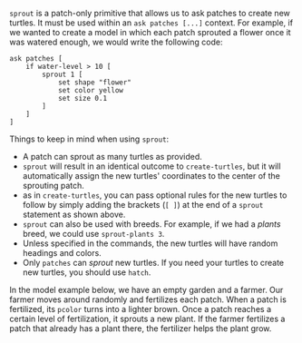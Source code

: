 `sprout` is a patch-only primitive that allows us to ask patches to create new turtles. It must be used within an `ask patches [...]` context.  For example, if we wanted to create a model in which each patch sprouted a flower once it was watered enough, we would write the following code:



```
ask patches [
	if water-level > 10 [
		sprout 1 [
			set shape "flower"
			set color yellow
			set size 0.1
		]
	]
]
```



Things to keep in mind when using `sprout`:

* A patch can sprout as many turtles as provided.
* `sprout` will result in an identical outcome to `create-turtles`, but it will automatically assign the new turtles' coordinates to the center of the sprouting patch.
* as in `create-turtles`, you can pass optional rules for the new turtles to follow by simply adding the brackets (`[ ]`) at the end of a `sprout` statement as shown above.
* `sprout` can also be used with breeds. For example, if we had a *plants* breed, we could use `sprout-plants 3`.
* Unless specified in the commands, the new turtles will have random headings and colors.
* Only `patches` can *sprout* new turtles. If you need your turtles to create new turtles, you should use `hatch`.



In the model example below, we have an empty garden and a farmer. Our farmer moves around randomly and fertilizes each patch. When a patch is fertilized, its `pcolor` turns into a lighter brown. Once a patch reaches a certain level of fertilization, it sprouts a new plant. If the farmer fertilizes a patch that already has a plant there, the fertilizer helps the plant grow.


